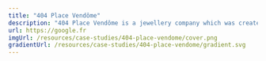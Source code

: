 ```yaml
---
title: "404 Place Vendôme"
description: "404 Place Vendôme is a jewellery company which was created in 2016 by two people. One of the founders father was a founder of gold and metals."
url: https://google.fr
imgUrl: /resources/case-studies/404-place-vendome/cover.png
gradientUrl: /resources/case-studies/404-place-vendome/gradient.svg
---
```

